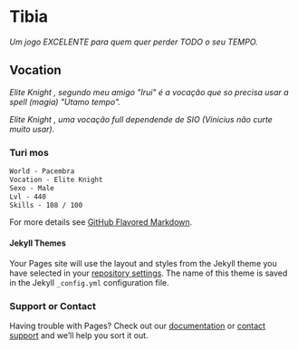 # Tibia

_Um jogo EXCELENTE para quem quer perder TODO o seu TEMPO._

## Vocation

_Elite Knight , segundo meu amigo "Irui" é a vocação que so precisa usar a spell (magia) "Utamo tempo"._

_Elite Knight , uma vocação full dependende de SIO (Vinicius não curte muito usar)._

### Turi mos
```markdown
World - Pacembra
Vocation - Elite Knight
Sexo - Male
Lvl - 440
Skills - 108 / 100

```

For more details see [GitHub Flavored Markdown](https://guides.github.com/features/mastering-markdown/).

#### Jekyll Themes

Your Pages site will use the layout and styles from the Jekyll theme you have selected in your [repository settings](https://github.com/Futikitus/Turi-mos-/settings). The name of this theme is saved in the Jekyll `_config.yml` configuration file.

### Support or Contact

Having trouble with Pages? Check out our [documentation](https://docs.github.com/categories/github-pages-basics/) or [contact support](https://support.github.com/contact) and we’ll help you sort it out.
